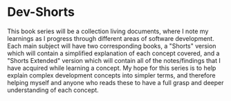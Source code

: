 # Dev-Shorts
This book series will be a collection living documents, where I note my learnings as I progress through different areas of software development. Each main subject will have two corresponding books, a "Shorts" version which will contain a simplified explanation of each concept covered, and a "Shorts Extended" version which will contain all of the notes/findings that I have acquired while learning a concept. My hope for this series is to help explain complex development concepts into simpler terms, and therefore helping myself and anyone who reads these to have a full grasp and deeper understanding of each concept.  

